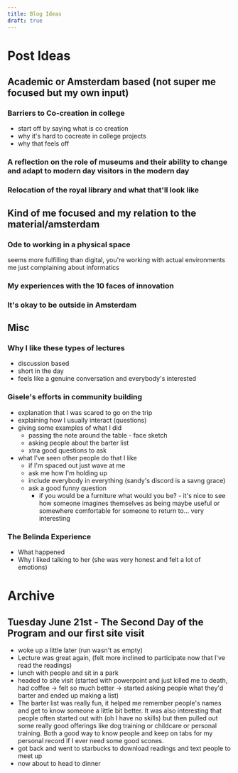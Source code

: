 ```yaml
---
title: Blog Ideas
draft: true
---
```


# Post Ideas

## Academic or Amsterdam based (not super me focused but my own input)

### Barriers to Co-creation in college
- start off by saying what is co creation
- why it's hard to cocreate in college projects
- why that feels off

### A reflection on the role of museums and their ability to change and adapt to modern day visitors in the modern day

### Relocation of the royal library and what that'll look like



## Kind of me focused and my relation to the material/amsterdam

### Ode to working in a physical space
seems more fulfilling than digital, you're working with actual environments
me just complaining about informatics

### My experiences with the 10 faces of innovation 

### It's okay to be outside in Amsterdam



## Misc

### Why I like these types of lectures
- discussion based
- short in the day
- feels like a genuine conversation and everybody's interested

### Gisele's efforts in community building
- explanation that I was scared to go on the trip
- explaining how I usually interact (questions)
- giving some examples of what I did
    - passing the note around the table - face sketch
    - asking people about the barter list
    - xtra good questions to ask
- what I've seen other people do that I like
    - if I'm spaced out just wave at me
    - ask me how I'm holding up
    - include everybody in everything (sandy's discord is a savng grace)
    - ask a good funny question
        - if you would be a furniture what would you be? - it's nice to see how someone imagines themselves as being maybe useful or somewhere comfortable for someone to return to... very interesting

### The Belinda Experience
- What happened
- Why I liked talking to her (she was very honest and felt a lot of emotions)





# Archive

## Tuesday June 21st - The Second Day of the Program and our first site visit
- woke up a little later (run wasn't as empty)
- Lecture was great again, (felt more inclined to participate now that I've read the readings)
- lunch with people and sit in a park
- headed to site visit (started with powerpoint and just killed me to death, had coffee -> felt so much better -> started asking people what they'd barter and ended up making a list)
- The barter list was really fun, it helped me remember people's names and get to know someone a little bit better. It was also interesting that people often started out with (oh I have no skills) but then pulled out some really good offerings like dog training or childcare or personal training. Both a good way to know people and keep on tabs for my personal record if I ever need some good scones.
- got back and went to starbucks to download readings and text people to meet up
- now about to head to dinner
